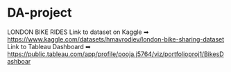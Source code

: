 # DA-project

LONDON BIKE RIDES
Link to dataset on Kaggle ➡︎ https://www.kaggle.com/datasets/hmavrodiev/london-bike-sharing-dataset
Link to Tableau Dashboard ➡︎ https://public.tableau.com/app/profile/pooja.j5764/viz/portfolioproj1/BikesDashboar
